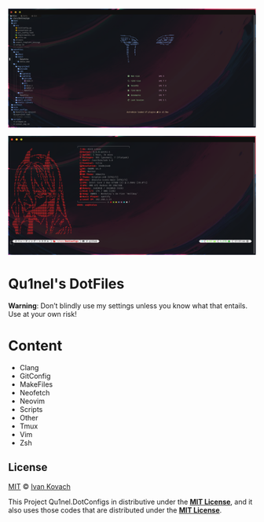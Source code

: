 ![neovim-preview](.github/assets/preview-neovim.png)

![terminal-preview](.github/assets/preview-terminal-welcome-screen.png)

# Qu1nel's DotFiles

**Warning**: Don’t blindly use my settings unless you know what that entails. Use at your own risk!

# Content

- Clang
- GitConfig
- MakeFiles
- Neofetch
- Neovim
- Scripts
- Other
- Tmux
- Vim
- Zsh

## License

[MIT](./LICENSE) © [Ivan Kovach](https://github.com/Qu1nel/)

This Project Qu1nel.DotConfigs in distributive under the **[MIT License](./LICENSE)**, and it also uses those codes that are distributed under the **[MIT License](./LICENSE)**.
